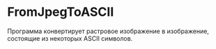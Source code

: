 # FromJpegToASCII
Программа конвертирует растровое изображение в изображение, состоящие из некоторых ASCII символов.
